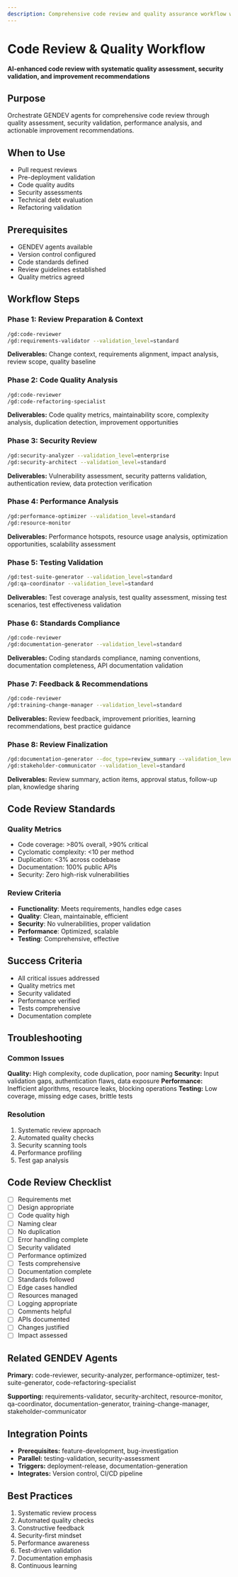 ```yaml
---
description: Comprehensive code review and quality assurance workflow with GENDEV agent orchestration for systematic review and quality validation
---
```


# Code Review & Quality Workflow

**AI-enhanced code review with systematic quality assessment, security validation, and improvement recommendations**

## Purpose

Orchestrate GENDEV agents for comprehensive code review through quality assessment, security validation, performance analysis, and actionable improvement recommendations.

## When to Use

- Pull request reviews
- Pre-deployment validation
- Code quality audits
- Security assessments
- Technical debt evaluation
- Refactoring validation

## Prerequisites

- GENDEV agents available
- Version control configured
- Code standards defined
- Review guidelines established
- Quality metrics agreed

## Workflow Steps

### Phase 1: Review Preparation & Context

```bash
/gd:code-reviewer
/gd:requirements-validator --validation_level=standard
```

**Deliverables:** Change context, requirements alignment, impact analysis, review scope, quality baseline

### Phase 2: Code Quality Analysis

```bash
/gd:code-reviewer
/gd:code-refactoring-specialist
```

**Deliverables:** Code quality metrics, maintainability score, complexity analysis, duplication detection, improvement opportunities

### Phase 3: Security Review

```bash
/gd:security-analyzer --validation_level=enterprise
/gd:security-architect --validation_level=standard
```

**Deliverables:** Vulnerability assessment, security patterns validation, authentication review, data protection verification

### Phase 4: Performance Analysis

```bash
/gd:performance-optimizer --validation_level=standard
/gd:resource-monitor
```

**Deliverables:** Performance hotspots, resource usage analysis, optimization opportunities, scalability assessment

### Phase 5: Testing Validation

```bash
/gd:test-suite-generator --validation_level=standard
/gd:qa-coordinator --validation_level=standard
```

**Deliverables:** Test coverage analysis, test quality assessment, missing test scenarios, test effectiveness validation

### Phase 6: Standards Compliance

```bash
/gd:code-reviewer
/gd:documentation-generator --validation_level=standard
```

**Deliverables:** Coding standards compliance, naming conventions, documentation completeness, API documentation validation

### Phase 7: Feedback & Recommendations

```bash
/gd:code-reviewer
/gd:training-change-manager --validation_level=standard
```

**Deliverables:** Review feedback, improvement priorities, learning recommendations, best practice guidance

### Phase 8: Review Finalization

```bash
/gd:documentation-generator --doc_type=review_summary --validation_level=standard
/gd:stakeholder-communicator --validation_level=standard
```

**Deliverables:** Review summary, action items, approval status, follow-up plan, knowledge sharing

## Code Review Standards

### Quality Metrics

- Code coverage: >80% overall, >90% critical
- Cyclomatic complexity: <10 per method
- Duplication: <3% across codebase
- Documentation: 100% public APIs
- Security: Zero high-risk vulnerabilities

### Review Criteria

- **Functionality**: Meets requirements, handles edge cases
- **Quality**: Clean, maintainable, efficient
- **Security**: No vulnerabilities, proper validation
- **Performance**: Optimized, scalable
- **Testing**: Comprehensive, effective

## Success Criteria

- All critical issues addressed
- Quality metrics met
- Security validated
- Performance verified
- Tests comprehensive
- Documentation complete

## Troubleshooting

### Common Issues

**Quality:** High complexity, code duplication, poor naming
**Security:** Input validation gaps, authentication flaws, data exposure
**Performance:** Inefficient algorithms, resource leaks, blocking operations
**Testing:** Low coverage, missing edge cases, brittle tests

### Resolution

1. Systematic review approach
2. Automated quality checks
3. Security scanning tools
4. Performance profiling
5. Test gap analysis

## Code Review Checklist

- [ ] Requirements met
- [ ] Design appropriate
- [ ] Code quality high
- [ ] Naming clear
- [ ] No duplication
- [ ] Error handling complete
- [ ] Security validated
- [ ] Performance optimized
- [ ] Tests comprehensive
- [ ] Documentation complete
- [ ] Standards followed
- [ ] Edge cases handled
- [ ] Resources managed
- [ ] Logging appropriate
- [ ] Comments helpful
- [ ] APIs documented
- [ ] Changes justified
- [ ] Impact assessed

## Related GENDEV Agents

**Primary:** code-reviewer, security-analyzer, performance-optimizer, test-suite-generator, code-refactoring-specialist

**Supporting:** requirements-validator, security-architect, resource-monitor, qa-coordinator, documentation-generator, training-change-manager, stakeholder-communicator

## Integration Points

- **Prerequisites:** feature-development, bug-investigation
- **Parallel:** testing-validation, security-assessment
- **Triggers:** deployment-release, documentation-generation
- **Integrates:** Version control, CI/CD pipeline

## Best Practices

1. Systematic review process
2. Automated quality checks
3. Constructive feedback
4. Security-first mindset
5. Performance awareness
6. Test-driven validation
7. Documentation emphasis
8. Continuous learning
